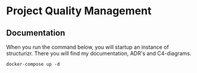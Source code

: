 # Project Quality Management

## Documentation

When you run the command below, you will startup an instance of structurizr.
There you will find my documentation, ADR's and C4-diagrams.

````shell
docker-compose up -d
````
